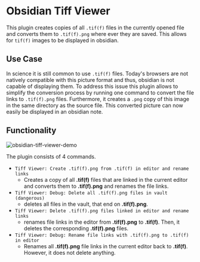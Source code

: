 # Obsidian Tiff Viewer

This plugin creates copies of all `.tif(f)` files in the currently opened file and converts them to `.tif(f).png` where ever they are saved. This allows for `tif(f)` images to be displayed in obsidian. 

## Use Case

In science it is still common to use `.tif(f)` files. Today's browsers are not natively compatible with this picture format and thus, obsidian is not capable of displaying them. To address this issue this plugin allows to simplify the conversion process by running one command to convert the file links to `.tif(f).png` files. Furthermore, it creates a `.png` copy of this image in the same directory as the source file. This converted picture can now easily be displayed in an obsidian note.

## Functionality

![obsidian-tiff-viewer-demo](https://github.com/ullmannJan/obsidian-tiff-viewer/assets/102742052/1a1491ba-2150-4b25-a449-cdef2768b0b3)

The plugin consists of 4 commands.

- `Tiff Viewer: Create .tif(f).png from .tif(f) in editor and rename links`
    - Creates a copy of all **.tif(f)** files that are linked in the current editor and converts them to **.tif(f).png** and renames the file links.
- `Tiff Viewer: Debug: Delete all .tif(f).png files in vault (dangerous)`
    - deletes all files in the vault, that end on **.tif(f).png**.
- `Tiff Viewer: Delete .tif(f).png files linked in editor and rename links`
    - renames file links in the editor from **.tif(f).png** to **.tif(f)**. Then, it deletes the corresponding **.tif(f).png** files.
- `Tiff Viewer: Debug: Rename file links with .tif(f).png to .tif(f) in editor`
    - Renames all **.tif(f).png** file links in the current editor back to **.tif(f)**. However, it does not delete anything.


